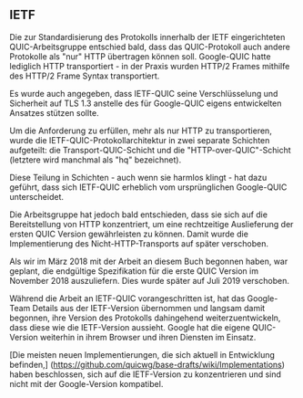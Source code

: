 ## IETF

Die zur Standardisierung des Protokolls innerhalb der IETF eingerichteten QUIC-Arbeitsgruppe entschied bald, dass das QUIC-Protokoll auch andere Protokolle als "nur" HTTP übertragen können soll. Google-QUIC hatte lediglich HTTP transportiert - in der Praxis wurden HTTP/2 Frames mithilfe des HTTP/2 Frame Syntax transportiert.

Es wurde auch angegeben, dass IETF-QUIC seine Verschlüsselung und Sicherheit auf TLS 1.3 anstelle des für Google-QUIC eigens entwickelten Ansatzes stützen sollte.

Um die Anforderung zu erfüllen, mehr als nur HTTP zu transportieren, wurde die IETF-QUIC-Protokollarchitektur in zwei separate Schichten aufgeteilt: die Transport-QUIC-Schicht und die "HTTP-over-QUIC"-Schicht (letztere wird manchmal als "hq" bezeichnet).

Diese Teilung in Schichten - auch wenn sie harmlos klingt - hat dazu geführt, dass sich IETF-QUIC erheblich vom ursprünglichen Google-QUIC unterscheidet.

Die Arbeitsgruppe hat jedoch bald entschieden, dass sie sich auf die Bereitstellung von HTTP konzentriert, um eine rechtzeitige Auslieferung der ersten QUIC Version gewährleisten zu können. Damit wurde die Implementierung des Nicht-HTTP-Transports auf später verschoben.

Als wir im März 2018 mit der Arbeit an diesem Buch begonnen haben, war geplant, die endgültige Spezifikation für die erste QUIC Version im November 2018 auszuliefern. Dies wurde später auf Juli 2019 verschoben.

Während die Arbeit an IETF-QUIC vorangeschritten ist, hat das Google-Team Details aus der IETF-Version übernommen und langsam damit begonnen, ihre Version des Protokolls dahingehend weiterzuentwickeln, dass diese wie die IETF-Version aussieht. Google hat die eigene QUIC-Version weiterhin in ihrem Browser und ihren Diensten im Einsatz.

[Die meisten neuen Implementierungen, die sich aktuell in Entwicklung befinden,] (https://github.com/quicwg/base-drafts/wiki/Implementations) haben beschlossen, sich auf die IETF-Version zu konzentrieren und sind nicht mit der Google-Version kompatibel.